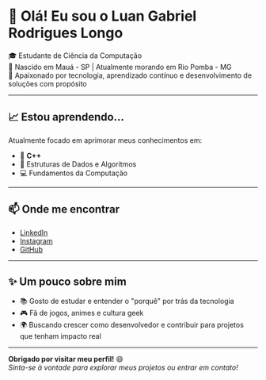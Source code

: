 # 👋 Olá! Eu sou o Luan Gabriel Rodrigues Longo 

🎓 Estudante de Ciência da Computação  
🏡 Nascido em Mauá - SP | Atualmente morando em Rio Pomba - MG  
🚀 Apaixonado por tecnologia, aprendizado contínuo e desenvolvimento de soluções com propósito

---

## 📈 Estou aprendendo...

Atualmente focado em aprimorar meus conhecimentos em:

- 📘 **C++**
- 🧠 Estruturas de Dados e Algoritmos
- 💻 Fundamentos da Computação

---

## 📫 Onde me encontrar

- [LinkedIn](https://www.linkedin.com/in/lrodriguesrl/)
- [Instagram](https://www.instagram.com/l.rodriguess11/)
- [GitHub](https://github.com/luanlongo)

---

## ✨ Um pouco sobre mim

- 📚 Gosto de estudar e entender o "porquê" por trás da tecnologia
- 🎮 Fã de jogos, animes e cultura geek 
- 🌍 Buscando crescer como desenvolvedor e contribuir para projetos que tenham impacto real

---
**Obrigado por visitar meu perfil!** 😄  
_Sinta-se à vontade para explorar meus projetos ou entrar em contato!_
